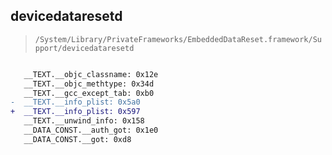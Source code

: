 ## devicedataresetd

> `/System/Library/PrivateFrameworks/EmbeddedDataReset.framework/Support/devicedataresetd`

```diff

   __TEXT.__objc_classname: 0x12e
   __TEXT.__objc_methtype: 0x34d
   __TEXT.__gcc_except_tab: 0xb0
-  __TEXT.__info_plist: 0x5a0
+  __TEXT.__info_plist: 0x597
   __TEXT.__unwind_info: 0x158
   __DATA_CONST.__auth_got: 0x1e0
   __DATA_CONST.__got: 0xd8

```
